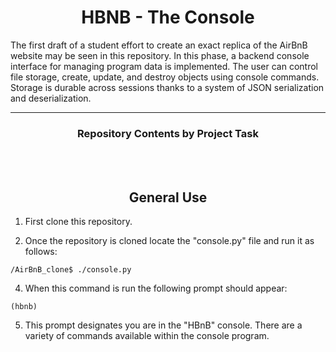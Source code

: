 <center> <h1>HBNB - The Console</h1> </center>

The first draft of a student effort to create an exact replica of the AirBnB website may be seen in this repository. In this phase, a backend console interface for managing program data is implemented. The user can control file storage, create, update, and destroy objects using console commands. Storage is durable across sessions thanks to a system of JSON serialization and deserialization.

---

<center><h3>Repository Contents by Project Task</h3> </center>

<br>
<br>
<center> <h2>General Use</h2> </center>

1. First clone this repository.

3. Once the repository is cloned locate the "console.py" file and run it as follows:
```
/AirBnB_clone$ ./console.py
```
4. When this command is run the following prompt should appear:
```
(hbnb)
```
5. This prompt designates you are in the "HBnB" console. There are a variety of commands available within the console program.


